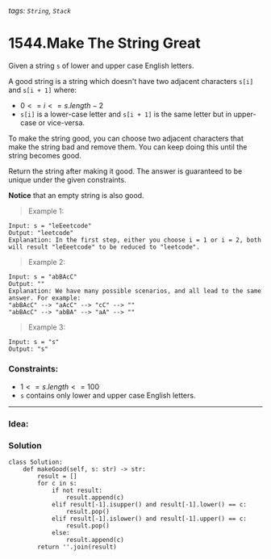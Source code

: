 ###### tags: `String`, `Stack`

# 1544.Make The String Great
Given a string ```s``` of lower and upper case English letters.

A good string is a string which doesn't have two adjacent characters ```s[i]``` and ```s[i + 1]``` where:
- $0 <= i <= s.length - 2$
- ```s[i]``` is a lower-case letter and ```s[i + 1]``` is the same letter but in upper-case or vice-versa.

To make the string good, you can choose two adjacent characters that make the string bad and remove them. You can keep doing this until the string becomes good.

Return the string after making it good. The answer is guaranteed to be unique under the given constraints.

**Notice** that an empty string is also good.
  
  
>Example 1:
```
Input: s = "leEeetcode"
Output: "leetcode"
Explanation: In the first step, either you choose i = 1 or i = 2, both will result "leEeetcode" to be reduced to "leetcode".
```

>Example 2:
```
Input: s = "abBAcC"
Output: ""
Explanation: We have many possible scenarios, and all lead to the same answer. For example:
"abBAcC" --> "aAcC" --> "cC" --> ""
"abBAcC" --> "abBA" --> "aA" --> ""
```
>Example 3:
```
Input: s = "s"
Output: "s"
```
 

### Constraints:

- $1 <= s.length <= 100$
- ```s``` contains only lower and upper case English letters.



---
### Idea:
>
### Solution

```python=
class Solution:
    def makeGood(self, s: str) -> str:
        result = []
        for c in s:
            if not result:
                result.append(c)
            elif result[-1].isupper() and result[-1].lower() == c:
                result.pop()
            elif result[-1].islower() and result[-1].upper() == c:
                result.pop()
            else:
                result.append(c)
        return ''.join(result)
```
